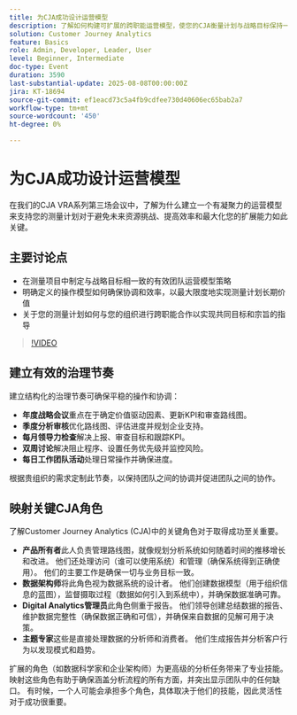 ```yaml
---
title: 为CJA成功设计运营模型
description: 了解如何构建可扩展的跨职能运营模型，使您的CJA衡量计划与战略目标保持一致，并促进长期效率和影响。
solution: Customer Journey Analytics
feature: Basics
role: Admin, Developer, Leader, User
level: Beginner, Intermediate
doc-type: Event
duration: 3590
last-substantial-update: 2025-08-08T00:00:00Z
jira: KT-18694
source-git-commit: ef1eacd73c5a4fb9cdfee730d40606ec65bab2a7
workflow-type: tm+mt
source-wordcount: '450'
ht-degree: 0%

---
```



# 为CJA成功设计运营模型

在我们的CJA VRA系列第三场会议中，了解为什么建立一个有凝聚力的运营模型来支持您的测量计划对于避免未来资源挑战、提高效率和最大化您的扩展能力如此关键。

## 主要讨论点

* 在测量项目中制定与战略目标相一致的有效团队运营模型策略
* 明确定义的操作模型如何确保协调和效率，以最大限度地实现测量计划长期价值
* 关于您的测量计划如何与您的组织进行跨职能合作以实现共同目标和宗旨的指导

>[!VIDEO](https://video.tv.adobe.com/v/3470541/?learn=on&enablevpops)


## 建立有效的治理节奏

建立结构化的治理节奏可确保平稳的操作和协调：

* **年度战略会议**&#x200B;重点在于确定价值驱动因素、更新KPI和审查路线图。
* **季度分析审核**&#x200B;优化路线图、评估进度并规划企业支持。
* **每月领导力检查**&#x200B;解决上报、审查目标和跟踪KPI。
* **双周讨论**&#x200B;解决阻止程序、设置任务优先级并监控风险。
* **每日工作团队活动**&#x200B;处理日常操作并确保进度。

根据贵组织的需求定制此节奏，以保持团队之间的协调并促进团队之间的协作。

## 映射关键CJA角色

了解Customer Journey Analytics (CJA)中的关键角色对于取得成功至关重要。

* **产品所有者**&#x200B;此人负责管理路线图，就像规划分析系统如何随着时间的推移增长和改进。 他们还处理访问（谁可以使用系统）和管理（确保系统得到正确使用）。 他们的主要工作是确保一切与业务目标一致。
* **数据架构师**&#x200B;将此角色视为数据系统的设计者。 他们创建数据模型（用于组织信息的蓝图），监督摄取过程（数据如何引入到系统中），并确保数据准确可靠。
* **Digital Analytics管理员**&#x200B;此角色侧重于报告。 他们领导创建总结数据的报告、维护数据完整性（确保数据正确和可信），并确保来自数据的见解可用于决策。
* **主题专家**&#x200B;这些是直接处理数据的分析师和消费者。 他们生成报告并分析客户行为以发现模式和趋势。

扩展的角色（如数据科学家和企业架构师）为更高级的分析任务带来了专业技能。 映射这些角色有助于确保涵盖分析流程的所有方面，并突出显示团队中的任何缺口。 有时候，一个人可能会承担多个角色，具体取决于他们的技能，因此灵活性对于成功很重要。

